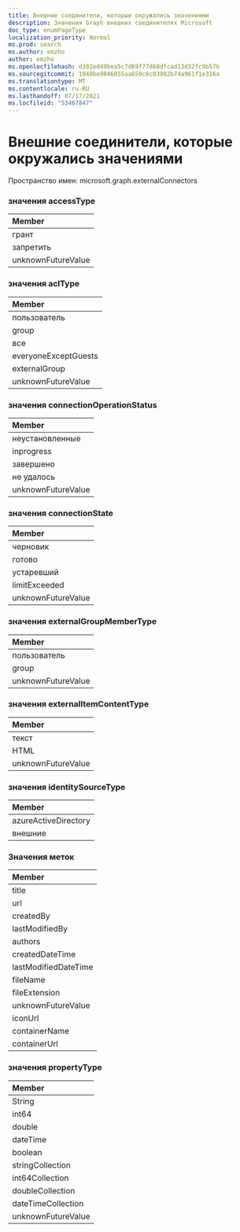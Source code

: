 ```yaml
---
title: Внешние соединители, которые окружались значениями
description: Значения Graph внешних соединителях Microsoft
doc_type: enumPageType
localization_priority: Normal
ms.prod: search
ms.author: emzho
author: emzho
ms.openlocfilehash: d302ed49bea5c7d69f77d68dfcad13d32fc9b57b
ms.sourcegitcommit: 1940be9846055aa650c6c03982b74a961f1e316a
ms.translationtype: MT
ms.contentlocale: ru-RU
ms.lasthandoff: 07/17/2021
ms.locfileid: "53467847"
---
```

# <a name="external-connectors-enum-values"></a>Внешние соединители, которые окружались значениями

Пространство имен: microsoft.graph.externalConnectors

### <a name="accesstype-values"></a>значения accessType

| Member
|:--------------
| грант
| запретить
| unknownFutureValue

### <a name="acltype-values"></a>значения aclType

| Member
|:--------------
| пользователь
| group
| все
| everyoneExceptGuests
| externalGroup
| unknownFutureValue


### <a name="connectionoperationstatus-values"></a>значения connectionOperationStatus

| Member
|:--------------
| неустановленные
| inprogress
| завершено
| не удалось
| unknownFutureValue


### <a name="connectionstate-values"></a>значения connectionState

|Member
|:--------------
| черновик
| готово
| устаревший
| limitExceeded
| unknownFutureValue


### <a name="externalgroupmembertype-values"></a>значения externalGroupMemberType

| Member
|:--------------
| пользователь
| group
| unknownFutureValue


### <a name="externalitemcontenttype-values"></a>значения externalItemContentType

| Member
|:--------------
| текст
| HTML
| unknownFutureValue

### <a name="identitysourcetype-values"></a>значения identitySourceType

| Member
|:--------------
| azureActiveDirectory
| внешние


### <a name="label-values"></a>Значения меток

| Member
|:--------------
| title
| url
| createdBy
| lastModifiedBy
| authors
| createdDateTime
| lastModifiedDateTime
| fileName
| fileExtension
| unknownFutureValue
| iconUrl
| containerName
| containerUrl


### <a name="propertytype-values"></a>значения propertyType

| Member
|:--------------
| String
| int64
| double
| dateTime
| boolean
| stringCollection
| int64Collection
| doubleCollection
| dateTimeCollection
| unknownFutureValue

<!--
{
  "type": "#page.annotation",
  "namespace": "microsoft.graph.externalConnectors"
}
-->


